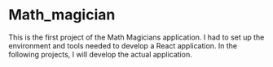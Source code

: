 # Math_magician
This is the first project of the Math Magicians application. I had to set up the environment and tools needed to develop a React application. In the following projects, I will develop the actual application.
